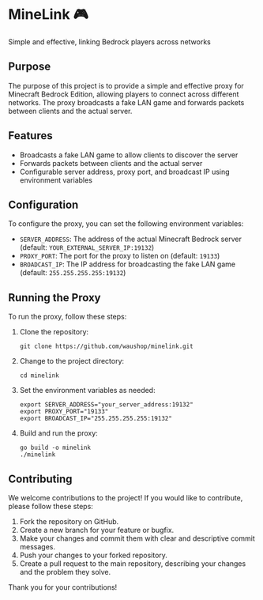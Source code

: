 # MineLink 🎮
Simple and effective, linking Bedrock players across networks

## Purpose
The purpose of this project is to provide a simple and effective proxy for Minecraft Bedrock Edition, allowing players to connect across different networks. The proxy broadcasts a fake LAN game and forwards packets between clients and the actual server.

## Features
- Broadcasts a fake LAN game to allow clients to discover the server
- Forwards packets between clients and the actual server
- Configurable server address, proxy port, and broadcast IP using environment variables

## Configuration
To configure the proxy, you can set the following environment variables:
- `SERVER_ADDRESS`: The address of the actual Minecraft Bedrock server (default: `YOUR_EXTERNAL_SERVER_IP:19132`)
- `PROXY_PORT`: The port for the proxy to listen on (default: `19133`)
- `BROADCAST_IP`: The IP address for broadcasting the fake LAN game (default: `255.255.255.255:19132`)

## Running the Proxy
To run the proxy, follow these steps:
1. Clone the repository:
   ```
   git clone https://github.com/waushop/minelink.git
   ```
2. Change to the project directory:
   ```
   cd minelink
   ```
3. Set the environment variables as needed:
   ```
   export SERVER_ADDRESS="your_server_address:19132"
   export PROXY_PORT="19133"
   export BROADCAST_IP="255.255.255.255:19132"
   ```
4. Build and run the proxy:
   ```
   go build -o minelink
   ./minelink
   ```

## Contributing
We welcome contributions to the project! If you would like to contribute, please follow these steps:
1. Fork the repository on GitHub.
2. Create a new branch for your feature or bugfix.
3. Make your changes and commit them with clear and descriptive commit messages.
4. Push your changes to your forked repository.
5. Create a pull request to the main repository, describing your changes and the problem they solve.

Thank you for your contributions!
